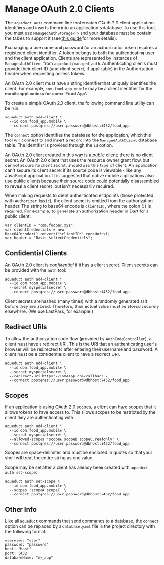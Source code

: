 # Manage OAuth 2.0 Clients

The `aqueduct auth` command line tool creates OAuth 2.0 client application identifiers and inserts them into an application's database. To use this tool, you must use `ManagedAuthStorage<T>` and
your database must be contain the tables to support it (see [this guide](server.md) for more details).

Exchanging a username and password for an authorization token requires a registered client identifier. A token belongs to both the authenticating user and the client application. Clients are represented by instances of `ManagedAuthClient` from `aqueduct/managed_auth`. Authenticating clients must provide their client ID (and client secret, if applicable) in the Authorization header when requesting access tokens.

An OAuth 2.0 client must have a string identifier that uniquely identifies the client. For example, `com.food_app.mobile` may be a client identifier for the mobile applications for some 'Food App'.

To create a simple OAuth 2.0 client, the following command line utility can be run:

```
aqueduct auth add-client \
  --id com.food_app.mobile \
  --connect postgres://user:password@dbhost:5432/food_app
```

The `connect` option identifies the database for the application, which this tool will connect to and insert a record into the `ManagedAuthClient` database table. The identifier is provided through the `id` option.

An OAuth 2.0 client created in this way is a *public* client; there is no client secret. An OAuth 2.0 client that uses the resource owner grant flow, but cannot secure its client secret, should use this type of client. An application can't secure its client secret if its source code is viewable - like any JavaScript application. It is suggested that native mobile applications also use public clients because their source code could potentially disassembled to reveal a client secret, but isn't necessarily required.

When making requests to client authenticated endpoints (those protected with `Authorizer.basic`), the client secret is omitted from the authorization header. The string to base64 encode is `clientID:`, where the colon (`:`) is required. For example, to generate an authorization header in Dart for a public client:

```
var clientID = "com.foobar.xyz";
var clientCredentials = new Base64Encoder().convert("$clientID:".codeUnits);
var header = "Basic $clientCredentials";
```

## Confidential Clients

An OAuth 2.0 client is *confidential* if it has a client secret. Client secrets can be provided with the `auth` tool:

```
aqueduct auth add-client \
  --id com.food_app.mobile \
  --secret myspecialsecret \
  --connect postgres://user:password@dbhost:5432/food_app
```

Client secrets are hashed (many times) with a randomly generated salt before they are stored. Therefore, their actual value must be stored securely elsewhere. (We use LastPass, for example.)

## Redirect URIs

To allow the authorization code flow (provided by `AuthCodeController`), a client must have a redirect URI. This is the URI that an authenticating user's browser will be redirected to after entering their username and password. A client must be a confidential client to have a redirect URI.

```
aqueduct auth add-client \
  --id com.food_app.mobile \
  --secret myspecialsecret \
  --redirect-uri https://someapp.com/callback \
  --connect postgres://user:password@dbhost:5432/food_app
```

## Scopes

If an application is using OAuth 2.0 scopes, a client can have scopes that it allows tokens to have access to. This allows scopes to be restricted by the client they are authenticating with.

```
aqueduct auth add-client \
  --id com.food_app.mobile \
  --secret myspecialsecret \
  --allowed-scopes 'scopeA scopeB scopeC.readonly' \
  --connect postgres://user:password@dbhost:5432/food_app
```

Scopes are space-delimited and must be enclosed in quotes so that your shell will treat the entire string as one value.

Scope may be set after a client has already been created with `aqueduct auth set-scope`:

```
aqueduct auth set-scope \
  --id com.food_app.mobile \
  --scopes 'scopeA scopeC' \
  --connect postgres://user:password@dbhost:5432/food_app
```

## Other Info

Like all `aqueduct` commands that send commands to a database, the `connect` option can be replaced by a `database.yaml` file in the project directory with the following format:

```
username: "user"
password: "password"
host: "host"
port: 5432
databaseName: "my_app"
```
